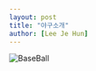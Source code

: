 ```yaml
---
layout: post
title: "야구소개"
author: [Lee Je Hun]
---
```

![BaseBall](/img/photo_1587471516_285592c1e1cebaa8f62310134a3da29c20200421211829.jpg)
